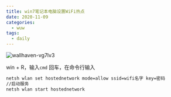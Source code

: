 ```yaml
---
title: win7笔记本电脑设置WiFi热点
date: 2020-11-09
categories:
  - wuw
tags:
  - daily
---
```

![wallhaven-vg7lv3](https://fastly.jsdelivr.net/gh/qbmzc/images/1604914331_20201109172929956_326542730.jpg)

<!-- more  -->

win + R，输入`cmd` 回车，在命令行输入

```bash
netsh wlan set hostednetwork mode=allow ssid=wifi名字 key=密码
//启动服务
netsh wlan start hostednetwork 
```